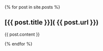 {% for post in site.posts %}

## [{{ post.title }}]( {{ post.url }})

{{ post.content }}

{% endfor %}
